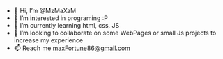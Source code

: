 - 👋 Hi, I’m @MzMaXaM
- 👀 I’m interested in programing :P
- 🌱 I’m currently learning html, css, JS
- 💞️ I’m looking to collaborate on some WebPages or small Js projects to increase my experience
- 📫 Reach me maxFortune86@gmail.com

<!---
MzMaXaM/MzMaXaM is a ✨ special ✨ repository because its `README.md` (this file) appears on your GitHub profile.
You can click the Preview link to take a look at your changes.
--->
